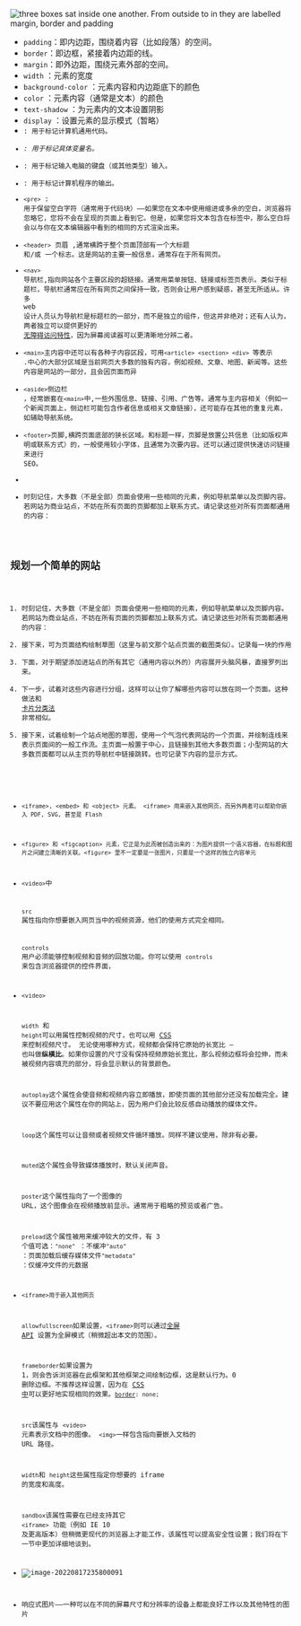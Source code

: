 ![three boxes sat inside one another. From outside to in they are labelled margin, border and padding](https://tva1.sinaimg.cn/large/e6c9d24ely1h55ffgp78fj20fy0cit9j.jpg)

- `padding`：即内边距，围绕着内容（比如段落）的空间。
- `border`：即边框，紧接着内边距的线。
- `margin`：即外边距，围绕元素外部的空间。
- `width` ：元素的宽度
- `background-color` ：元素内容和内边距底下的颜色
- `color` ：元素内容（通常是文本）的颜色
- `text-shadow` ：为元素内的文本设置阴影
- `display` ：设置元素的显示模式（暂略）
- <code>: 用于标记计算机通用代码。
- <var>: 用于标记具体变量名。
- <kbd>: 用于标记输入电脑的键盘（或其他类型）输入。
- <samp>: 用于标记计算机程序的输出。
- `<pre>` : 用于保留空白字符（通常用于代码块）——如果您在文本中使用缩进或多余的空白，浏览器将忽略它，您将不会在呈现的页面上看到它。但是，如果您将文本包含在标签中，那么空白将会以与你在文本编辑器中看到的相同的方式渲染出来。
- `<header>` 页眉 ,通常横跨于整个页面顶部有一个大标题 和/或 一个标志。这是网站的主要一般信息，通常存在于所有网页。
- `<nav>` 导航栏,指向网站各个主要区段的超链接。通常用菜单按钮、链接或标签页表示。类似于标题栏，导航栏通常应在所有网页之间保持一致，否则会让用户感到疑惑，甚至无所适从。许多 web 设计人员认为导航栏是标题栏的一部分，而不是独立的组件，但这并非绝对；还有人认为，两者独立可以提供更好的 [无障碍访问特性](https://developer.mozilla.org/zh-CN/docs/learn/Accessibility)，因为屏幕阅读器可以更清晰地分辨二者。
- `<main>`主内容中还可以有各种子内容区段，可用`<article> <section> <div> `等表示 .中心的大部分区域是当前网页大多数的独有内容，例如视频、文章、地图、新闻等。这些内容是网站的一部分，且会因页面而异
- `<aside>`侧边栏 ，经常嵌套在`<main>`中,一些外围信息、链接、引用、广告等。通常与主内容相关（例如一个新闻页面上，侧边栏可能包含作者信息或相关文章链接），还可能存在其他的重复元素，如辅助导航系统。
- `<footer>`页脚,横跨页面底部的狭长区域。和标题一样，页脚是放置公共信息（比如版权声明或联系方式）的，一般使用较小字体，且通常为次要内容。还可以通过提供快速访问链接来进行 SEO。
- 
- 时刻记住，大多数（不是全部）页面会使用一些相同的元素，例如导航菜单以及页脚内容。若网站为商业站点，不妨在所有页面的页脚都加上联系方式。请记录这些对所有页面都通用的内容：

## 规划一个简单的网站

1. 时刻记住，大多数（不是全部）页面会使用一些相同的元素，例如导航菜单以及页脚内容。若网站为商业站点，不妨在所有页面的页脚都加上联系方式。请记录这些对所有页面都通用的内容：
2. 接下来，可为页面结构绘制草图（这里与前文那个站点页面的截图类似）。记录每一块的作用
3. 下面，对于期望添加进站点的所有其它（通用内容以外的）内容展开头脑风暴，直接罗列出来。
4. 下一步，试着对这些内容进行分组，这样可以让你了解哪些内容可以放在同一个页面。这种做法和 [卡片分类法](https://developer.mozilla.org/zh-CN/docs/Glossary/Card_sorting) 非常相似。
5. 接下来，试着绘制一个站点地图的草图，使用一个气泡代表网站的一个页面，并绘制连线来表示页面间的一般工作流。主页面一般置于中心，且链接到其他大多数页面；小型网站的大多数页面都可以从主页的导航栏中链接跳转。也可记录下内容的显示方式。



- ` <iframe>, <embed> 和 <object> 元素。 <iframe> 用来嵌入其他网页，而另外两者可以帮助你嵌入 PDF, SVG, 甚至是 Flash `

- `<figure> 和 <figcaption> 元素，它正是为此而被创造出来的：为图片提供一个语义容器，在标题和图片之间建立清晰的关联。<figure> 里不一定要是一张图片，只要是一个这样的独立内容单元`

- `<video>`中

  `src` 属性指向你想要嵌入网页当中的视频资源，他们的使用方式完全相同。

  `controls` 用户必须能够控制视频和音频的回放功能。你可以使用 `controls` 来包含浏览器提供的控件界面，

- `<video>` 

  `width` 和 `height`可以用属性控制视频的尺寸，也可以用 [CSS](https://developer.mozilla.org/zh-CN/docs/Glossary/CSS) 来控制视频尺寸。 无论使用哪种方式，视频都会保持它原始的长宽比 — 也叫做**纵横比**。如果你设置的尺寸没有保持视频原始长宽比，那么视频边框将会拉伸，而未被视频内容填充的部分，将会显示默认的背景颜色。

  `autoplay`这个属性会使音频和视频内容立即播放，即使页面的其他部分还没有加载完全。建议不要应用这个属性在你的网站上，因为用户们会比较反感自动播放的媒体文件。

  `loop`这个属性可以让音频或者视频文件循环播放。同样不建议使用，除非有必要。

  `muted`这个属性会导致媒体播放时，默认关闭声音。

  `poster`这个属性指向了一个图像的 URL，这个图像会在视频播放前显示。通常用于粗略的预览或者广告。

  `preload`这个属性被用来缓冲较大的文件，有 3 个值可选：`"none"` ：不缓冲`"auto"` ：页面加载后缓存媒体文件`"metadata"` ：仅缓冲文件的元数据

- `<iframe>用于嵌入其他网页`

  `allowfullscreen`如果设置，`<iframe>`则可以通过[全屏 API](https://developer.mozilla.org/zh-CN/docs/Web/API/Fullscreen_API) 设置为全屏模式（稍微超出本文的范围）。

  `frameborder`如果设置为 1，则会告诉浏览器在此框架和其他框架之间绘制边框，这是默认行为。0 删除边框。不推荐这样设置，因为在 [CSS 中](https://developer.mozilla.org/zh-CN/docs/Glossary/CSS)可以更好地实现相同的效果。[`border`](https://developer.mozilla.org/zh-CN/docs/Web/CSS/border)`: none;`

  `src`该属性与 `<video>` 元素表示文档中的图像。 `<img>`一样包含指向要嵌入文档的 URL 路径。

  `width`和 `height`这些属性指定你想要的 iframe 的宽度和高度。

  `sandbox`该属性需要在已经支持其它 `<iframe>` 功能（例如 IE 10 及更高版本）但稍微更现代的浏览器上才能工作，该属性可以提高安全性设置；我们将在下一节中更加详细地谈到。

- ![image-20220817235800091](https://tva1.sinaimg.cn/large/e6c9d24ely1h5a7egmlfaj217q0kyn0i.jpg)

- 响应式图片——一种可以在不同的屏幕尺寸和分辨率的设备上都能良好工作以及其他特性的图片